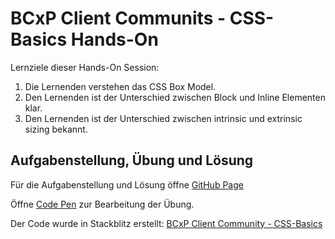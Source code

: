 # BCxP Client Communits - CSS-Basics Hands-On

Lernziele dieser Hands-On Session:

1. Die Lernenden verstehen das CSS Box Model.
2. Den Lernenden ist der Unterschied zwischen Block und Inline Elementen klar.
3. Den Lernenden ist der Unterschied zwischen intrinsic und extrinsic sizing bekannt.

## Aufgabenstellung, Übung und Lösung

Für die Aufgabenstellung und Lösung öffne [GitHub Page](https://bettercodepaul.github.io/bcxp-client-community-css-basics/)

Öffne [Code Pen](https://codepen.io/lehnert-andre/pen/zYMwZZY) zur Bearbeitung der Übung.

Der Code wurde in Stackblitz erstellt: [BCxP Client Community - CSS-Basics](https://stackblitz.com/edit/bcxp-client-community-css-basics?embed=1&file=index.html&hideDevTools=1&hideExplorer=1&hideNavigation=1&view=preview)
